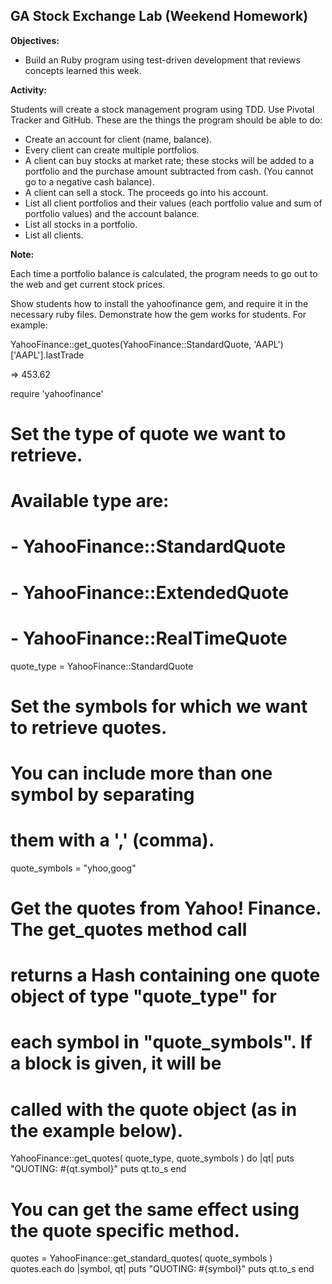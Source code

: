 
## GA Stock Exchange Lab (Weekend Homework)

**Objectives:**

* Build an Ruby program using test-driven development that reviews concepts learned this week.

**Activity:**

Students will create a stock management program using TDD. Use Pivotal Tracker and GitHub. These are the things the program should be able to do:
* Create an account for client (name, balance).
* Every client can create multiple portfolios.
* A client can buy stocks at market rate; these stocks will be added to a portfolio and the purchase amount subtracted from cash. (You cannot go to a negative cash balance).
* A client can sell a stock. The proceeds go into his account.
* List all client portfolios and their values (each portfolio value and sum of portfolio values) and the account balance.
* List all stocks in a portfolio.
* List all clients.

**Note:**

Each time a portfolio balance is calculated, the program needs to go out to the web and get current stock prices.

Show students how to install the yahoofinance gem, and require it in the necessary ruby files. Demonstrate how the gem works for students. For example:

YahooFinance::get_quotes(YahooFinance::StandardQuote, 'AAPL')['AAPL'].lastTrade

=> 453.62

require 'yahoofinance'

# Set the type of quote we want to retrieve.
# Available type are:
#  - YahooFinance::StandardQuote
#  - YahooFinance::ExtendedQuote
#  - YahooFinance::RealTimeQuote
quote_type = YahooFinance::StandardQuote

# Set the symbols for which we want to retrieve quotes.
# You can include more than one symbol by separating
# them with a ',' (comma).
quote_symbols = "yhoo,goog"

# Get the quotes from Yahoo! Finance.  The get_quotes method call
# returns a Hash containing one quote object of type "quote_type" for
# each symbol in "quote_symbols".  If a block is given, it will be
# called with the quote object (as in the example below).
YahooFinance::get_quotes( quote_type, quote_symbols ) do |qt|
    puts "QUOTING: #{qt.symbol}"
    puts qt.to_s
end

# You can get the same effect using the quote specific method.
quotes = YahooFinance::get_standard_quotes( quote_symbols )
quotes.each do |symbol, qt|
    puts "QUOTING: #{symbol}"
    puts qt.to_s
end
